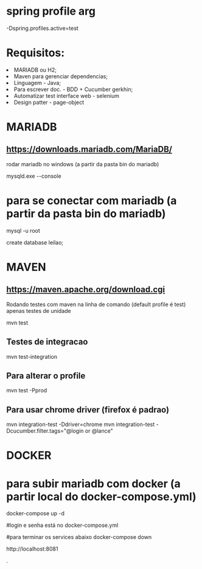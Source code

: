 # spring profile arg
-Dspring.profiles.active=test

# Requisitos:
<li>MARIADB ou H2;
<li>Maven para gerenciar dependencias;
<li>Linguagem - Java;
<li>Para escrever doc. - BDD + Cucumber gerkhin;
<li>Automatizar test interface web - selenium
<li>Design patter - page-object


# MARIADB

## https://downloads.mariadb.com/MariaDB/

<p>rodar mariadb no windows (a partir da pasta bin do mariadb)</p>

</p>mysqld.exe --console</p>

# para se conectar com mariadb (a partir da pasta bin do mariadb)
<p>mysql -u root</p>

<p>create database leilao;</p>


# MAVEN
## https://maven.apache.org/download.cgi

<p>Rodando testes com maven na linha de comando (default profile é test) apenas testes de unidade</p>

<p>mvn test</p>

## Testes de integracao
mvn test-integration

## Para alterar o profile
mvn test -Pprod

## Para usar chrome driver (firefox é padrao)

mvn integration-test -Ddriver=chrome
mvn integration-test -Dcucumber.filter.tags="@login or @lance"



# DOCKER
# para subir mariadb com docker (a partir local do docker-compose.yml)
docker-compose up -d

#login e senha está no docker-compose.yml

#para terminar os services abaixo
docker-compose down 

http://localhost:8081

.

 
